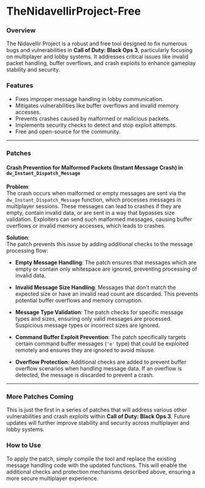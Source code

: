 # TheNidavellirProject-Free  

### Overview  
The Nidavellir Project is a robust and free tool designed to fix numerous bugs and vulnerabilities in **Call of Duty: Black Ops 3**, particularly focusing on multiplayer and lobby systems. It addresses critical issues like invalid packet handling, buffer overflows, and crash exploits to enhance gameplay stability and security.

### Features  
- Fixes improper message handling in lobby communication.  
- Mitigates vulnerabilities like buffer overflows and invalid memory accesses.  
- Prevents crashes caused by malformed or malicious packets.  
- Implements security checks to detect and stop exploit attempts.  
- Free and open-source for the community.

---

### Patches  

#### **Crash Prevention for Malformed Packets (Instant Message Crash) in `dw_Instant_Dispatch_Message`**  

**Problem**:  
The crash occurs when malformed or empty messages are sent via the `dw_Instant_Dispatch_Message` function, which processes messages in multiplayer sessions. These messages can lead to crashes if they are empty, contain invalid data, or are sent in a way that bypasses size validation. Exploiters can send such malformed messages, causing buffer overflows or invalid memory accesses, which leads to crashes.

**Solution**:  
The patch prevents this issue by adding additional checks to the message processing flow:

- **Empty Message Handling**: The patch ensures that messages which are empty or contain only whitespace are ignored, preventing processing of invalid data.
  
- **Invalid Message Size Handling**: Messages that don't match the expected size or have an invalid read count are discarded. This prevents potential buffer overflows and memory corruption.

- **Message Type Validation**: The patch checks for specific message types and sizes, ensuring only valid messages are processed. Suspicious message types or incorrect sizes are ignored.

- **Command Buffer Exploit Prevention**: The patch specifically targets certain command buffer messages (`'e'` type) that could be exploited remotely and ensures they are ignored to avoid misuse.

- **Overflow Protection**: Additional checks are added to prevent buffer overflow scenarios when handling message data. If an overflow is detected, the message is discarded to prevent a crash.

---

### More Patches Coming  
This is just the first in a series of patches that will address various other vulnerabilities and crash exploits within **Call of Duty: Black Ops 3**. Future updates will further improve stability and security across multiplayer and lobby systems.

### How to Use  
To apply the patch, simply compile the tool and replace the existing message handling code with the updated functions. This will enable the additional checks and protection mechanisms described above, ensuring a more secure multiplayer experience.
